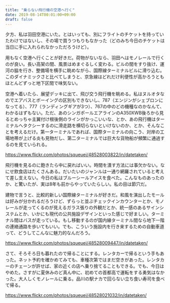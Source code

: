 ```yaml
---
title: "乗らない飛行機の空港へ行く"
date: 2019-08-14T00:01:00+09:00
draft: false
---
```


夕方、私は羽田空港にいた。とはいっても、別にフライトのチケットを持っていたわけではないし、その場で買うつもりもなかった（どのみち今日のチケットは当日に手に入れられなかっただろうけど）。

用もなく空港へ行くことが好きだ。荷物がないなら、羽田へはモノレールで行くのが良い。長い高架の間、風景はめまぐるしく変わる。ビルの間をすり抜け、運河の脇を行き、整備場を横手に眺めながら、国際線ターミナルビルに滑り込む。このダイナミックさと比べてしまうと、京急線はどれだけ利便性が高かろうともほとんどずっと地下区間で味気ない。

空港へ着いたら、展望デッキに出て、飛び交う飛行機を眺める。私はヌルオタなのでエアバスとボーイングの区別もできないし、787（エンジンがシェブロンになってる）、777（ランディングギアが3つ）、767の中のどの機種なのかなんて、わかるはずもない。ただ、あのシンガポールエアラインのA350XWB後ろから見るとめっちゃ主翼付け根後側のラインがかっこいいな、とか、あの飛行機はターミナルへタクシーするのに滑走路を横切らないといけないのか、とか、そんなことを考えるだけ。第一ターミナルであれば、国際ターミナルの向こう、対岸の工場地帯が上げる炎も見物だし、第二ターミナルでは巨大な貨物船が頻繁に通過するのを見ていられる。

https://www.flickr.com/photos/squeuei/48528003822/in/datetaken/

飛行機を見るのに飽きたら中に戻ればいい。時間を潰す方法には事欠かない。なにせ飲食店はたくさんある。だいたいのジャンルは一通り網羅されていると考えて差し支えない。今日の私はブルーシールアイスを食べた。こんなものあったのか、と驚いたが、実は8年も前からやっていたらしい。私の目は節穴だ。

建物で言うと、比較的新しい国際線ターミナルが好きだ。和風を演出したモールは好みが分かれるだろうけど、ずらっと並ぶチェックインカウンターとか、モノレールが走ってくるのが見えるガラス張りの外観だとか、統一感のあるサインシステムとか、いかにも現代の公共施設デザインといった感じで好ましい。ターミナル間はバスが走っている。もし移動するのが国内線ターミナル間なら地下一階の連絡通路を歩いてもいい。でも、こういう施設内を行き来するための自動車道って、どうしてこんなに魅力的なんだろう。

https://www.flickr.com/photos/squeuei/48528009447/in/datetaken/

さて、そろそろ日も暮れたので帰ることにする。レンタカーで帰るという手もあった。ネット予約を確かめてみても、車種次第ではまだ空きがあった。レンタカーのチェーンが許せば、家の近くの店へ乗り捨てることもできる。でも、今日はやめた。さすがに夏休みのど真ん中に、初めての首都高で運転をする勇気はなかった。大人しくモノレールに乗る。品川の駅ナカで回らない立ち食い寿司を食べて帰る。

https://www.flickr.com/photos/squeuei/48528021032/in/datetaken/

